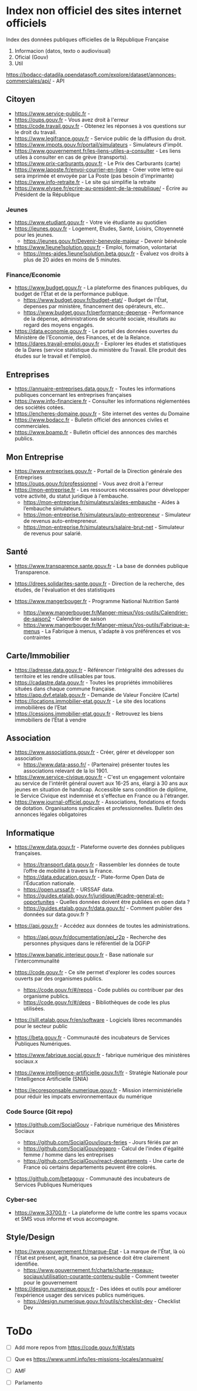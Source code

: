 # Index non officiel des sites internet officiels
Index des données publiques officielles de la République Française

1. Informacion (datos, texto o audiovisual)
2. Oficial (Gouv)
3. Util


https://bodacc-datadila.opendatasoft.com/explore/dataset/annonces-commerciales/api/ - API

## Citoyen
- https://www.service-public.fr - 
- https://oups.gouv.fr - Vous avez droit à l'erreur
- https://code.travail.gouv.fr - Obtenez les réponses à vos questions sur le droit du travail.
- https://www.legifrance.gouv.fr - Service public de la diffusion du droit.
- https://www.impots.gouv.fr/portail/simulateurs - Simulateurs d'impôt.
- https://www.gouvernement.fr/les-liens-utiles-a-consulter - Les liens utiles à consulter en cas de grève (transports).
- https://www.prix-carburants.gouv.fr - Le Prix des Carburants (carte)
- https://www.laposte.fr/envoi-courrier-en-ligne - Créer votre lettre qui sera imprimée et envoyée par La Poste (pas besoin d'imprimante)
- https://www.info-retraite.fr - Le site qui simplifie la retraite
- https://www.elysee.fr/ecrire-au-president-de-la-republique/ - Écrire au Président de la République

### Jeunes
- https://www.etudiant.gouv.fr - Votre vie étudiante au quotidien
- https://jeunes.gouv.fr - Logement, Etudes, Santé, Loisirs, Citoyenneté pour les jeunes.
  - https://jeunes.gouv.fr/Devenir-benevole-majeur - Devenir bénévole
- https://www.1jeune1solution.gouv.fr - Emploi, formation, volontariat
  - https://mes-aides.1jeune1solution.beta.gouv.fr - Évaluez vos droits à plus de 20 aides en moins de 5 minutes.


### Finance/Economie
- https://www.budget.gouv.fr - La plateforme des finances publiques, du budget de l’État et de la performance publique.
  - https://www.budget.gouv.fr/budget-etat/ - Budget de l'État, depenses par ministère, financement des opérateurs, etc..
  - https://www.budget.gouv.fr/performance-depense - Performance de la dépense, administrations de sécurité sociale, résultats au regard des moyens engagés.
- https://data.economie.gouv.fr - Le portail des données ouvertes du Ministère de l'Economie, des Finances, et de la Relance.
- https://dares.travail-emploi.gouv.fr - Explorer les études et statistiques de la Dares (service statistique du ministère du Travail. Elle produit des études sur le travail et l'emploi).

## Entreprises
- https://annuaire-entreprises.data.gouv.fr - Toutes les informations publiques concernant les entreprises françaises
- https://www.info-financiere.fr - Consulter les informations réglementées des sociétés cotées.
- https://encheres-domaine.gouv.fr - Site internet des ventes du Domaine
- https://www.bodacc.fr - Bulletin officiel des annonces civiles et commerciales.
- https://www.boamp.fr - Bulletin officiel des annonces des marchés publics.

## Mon Entreprise
- https://www.entreprises.gouv.fr - Portail de la Direction générale des Entreprises
- https://oups.gouv.fr/professionnel - Vous avez droit à l'erreur
- https://mon-entreprise.fr - Les ressources nécessaires pour développer votre activité, du statut juridique à l'embauche.
  - https://mon-entreprise.fr/simulateurs/aides-embauche - Aides à l’embauche simulateurs.
  - https://mon-entreprise.fr/simulateurs/auto-entrepreneur - Simulateur de revenus auto-entrepreneur.
  - https://mon-entreprise.fr/simulateurs/salaire-brut-net - Simulateur de revenus pour salarié.

## Santé
- https://www.transparence.sante.gouv.fr - La base de données publique Transparence.
- https://drees.solidarites-sante.gouv.fr - Direction de la recherche, des études, de l'évaluation et des statistiques

- https://www.mangerbouger.fr - Programme National Nutrition Santé
  - https://www.mangerbouger.fr/Manger-mieux/Vos-outils/Calendrier-de-saison2 - Calendrier de saison
  - https://www.mangerbouger.fr/Manger-mieux/Vos-outils/Fabrique-a-menus - La Fabrique à menus, s'adapte à vos préférences et vos contraintes


## Carte/Immobilier
- https://adresse.data.gouv.fr - Référencer l’intégralité des adresses du territoire et les rendre utilisables par tous.
- https://cadastre.data.gouv.fr - Toutes les propriétés immobilières situées dans chaque commune française.
- https://app.dvf.etalab.gouv.fr - Demande de Valeur Foncière (Carte)
- https://locations.immobilier-etat.gouv.fr - Le site des locations immobilières de l’Etat
- https://cessions.immobilier-etat.gouv.fr - Retrouvez les biens immobiliers de l’État à vendre

## Association
- https://www.associations.gouv.fr - Créer, gérer et développer son association
  - https://www.data-asso.fr/ - (Partenaire) présenter toutes les associations relevant de la loi 1901.
- https://www.service-civique.gouv.fr - C'est un engagement volontaire au service de l'intérêt général ouvert aux 16-25 ans, élargi à 30 ans aux jeunes en situation de handicap. Accessible sans condition de diplôme, le Service Civique est indemnisé et s'effectue en France ou à l'étranger.
- https://www.journal-officiel.gouv.fr - Associations, fondations et fonds de dotation. Organisatons syndicales et professionnelles. Bulletin des annonces légales obligatoires


## Informatique
- https://www.data.gouv.fr - Plateforme ouverte des données publiques françaises.
  - https://transport.data.gouv.fr - Rassembler les données de toute l’offre de mobilité à travers la France.
  - https://data.education.gouv.fr - Plate-forme Open Data de l’Éducation nationale.
  - https://open.urssaf.fr - URSSAF data.
  - https://guides.etalab.gouv.fr/juridique/#cadre-general-et-opportunites - Quelles données doivent être publiées en open data ?
  - https://guides.etalab.gouv.fr/data.gouv.fr/ - Comment publier des données sur data.gouv.fr ?

- https://api.gouv.fr - Accédez aux données de toutes les administrations.
  - https://api.gouv.fr/documentation/api_r2p - Recherche des personnes physiques dans le référentiel de la DGFiP

- https://www.banatic.interieur.gouv.fr - Base nationale sur l'intercommunalité


- https://code.gouv.fr - Ce site permet d'explorer les codes sources ouverts par des organismes publics.
  - https://code.gouv.fr/#/repos - Code publiés ou contribuer par des organisme publics.
  - https://code.gouv.fr/#/deps - Bibliothèques de code les plus utilisées.
- https://sill.etalab.gouv.fr/en/software - Logiciels libres recommandés pour le secteur public

- https://beta.gouv.fr - Communauté des incubateurs de Services Publiques Numériques.
- https://www.fabrique.social.gouv.fr - fabrique numérique des ministères sociaux.x

- https://www.intelligence-artificielle.gouv.fr/fr - Stratégie Nationale pour l’Intelligence Artificielle (SNIA)
- https://ecoresponsable.numerique.gouv.fr - Mission interministérielle pour réduir les impcats environnementaux du numérique

### Code Source (Git repo)
- https://github.com/SocialGouv - Fabrique numérique des Ministères Sociaux
  - https://github.com/SocialGouv/jours-feries - Jours fériés par an
  - https://github.com/SocialGouv/egapro - Calcul de l'index d'égalité femme / homme dans les entreprises
  - https://github.com/SocialGouv/react-departements - Une carte de France où certains departements peuvent être colorés.

- https://github.com/betagouv - Communauté des incubateurs de Services Publiques Numériques

### Cyber-sec
- https://www.33700.fr - La plateforme de lutte contre les spams vocaux et SMS vous informe et vous accompagne.


## Style/Design
- https://www.gouvernement.fr/marque-Etat - La marque de l'État, là où l’État est présent, agit, finance, sa présence doit être clairement identifiée.
  - https://www.gouvernement.fr/charte/charte-reseaux-sociaux/utilisation-courante-contenu-publie - Comment tweeter pour le gouvernement
- https://design.numerique.gouv.fr - Des idées et outils pour améliorer l’expérience usager des services publics numériques.
  - https://design.numerique.gouv.fr/outils/checklist-dev - Checklist Dev

# ToDo
- [ ] Add more repos from https://code.gouv.fr/#/stats
- [ ] Que es https://www.unml.info/les-missions-locales/annuaire/
- [ ] AMF
- [ ] Parlamento

